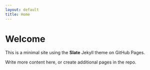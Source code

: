 ```yaml
---
layout: default
title: Home
---
```



# Welcome


This is a minimal site using the **Slate** Jekyll theme on GitHub Pages.


Write more content here, or create additional pages in the repo.
